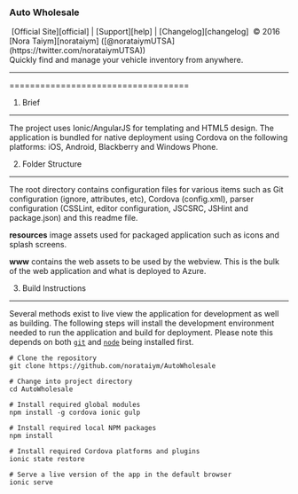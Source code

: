 <h3>Auto Wholesale</h3>
&nbsp;[Official Site][official] | [Support][help] | [Changelog][changelog]
&nbsp;&copy; 2016 [Nora Taiym][norataiym] ([@norataiymUTSA](https://twitter.com/norataiymUTSA))
<br>
Quickly find and manage your vehicle inventory from anywhere.

---

[official]: https://github.com/norataiym/AutoWholesale
[help]: https://github.com/norataiym/AutoWholesale/issues
[changelog]: https://github.com/norataiym/AutoWholesale/releases
[norataiym]: https://twitter.com/norataiymUTSA


===================================

1) Brief
------------------------------------------

The project uses Ionic/AngularJS for templating and HTML5 design. The application is bundled for native deployment using Cordova on the following platforms: iOS, Android, Blackberry and Windows Phone.

2) Folder Structure
------------------------------------------

The root directory contains configuration files for various items such as Git configuration (ignore, attributes, etc), Cordova (config.xml), parser configuration (CSSLint, editor configuration, JSCSRC, JSHint and package.json) and this readme file.

**resources** image assets used for packaged application such as icons and splash screens.

**www** contains the web assets to be used by the webview. This is the bulk of the web application and what is deployed to Azure.

3) Build Instructions
------------------------------------------

Several methods exist to live view the application for development as well as building. The following steps will install the development environment needed to run the application and build for deployment. Please note this depends on both [`git`](https://git-scm.com/book/en/v2/Getting-Started-Installing-Git) and [`node`](https://nodejs.org/en/download/) being installed first.

```
# Clone the repository
git clone https://github.com/norataiym/AutoWholesale

# Change into project directory
cd AutoWholesale

# Install required global modules
npm install -g cordova ionic gulp

# Install required local NPM packages
npm install

# Install required Cordova platforms and plugins
ionic state restore

# Serve a live version of the app in the default browser
ionic serve
```
